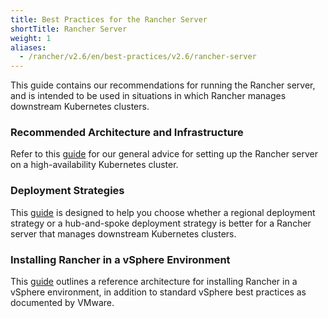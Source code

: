 ```yaml
---
title: Best Practices for the Rancher Server
shortTitle: Rancher Server
weight: 1
aliases:
  - /rancher/v2.6/en/best-practices/v2.6/rancher-server
---
```


This guide contains our recommendations for running the Rancher server, and is intended to be used in situations in which Rancher manages downstream Kubernetes clusters.

### Recommended Architecture and Infrastructure

Refer to this [guide](./deployment-types) for our general advice for setting up the Rancher server on a high-availability Kubernetes cluster.

### Deployment Strategies

This [guide](./deployment-strategies) is designed to help you choose whether a regional deployment strategy or a hub-and-spoke deployment strategy is better for a Rancher server that manages downstream Kubernetes clusters.

### Installing Rancher in a vSphere Environment

This [guide](./rancher-in-vsphere) outlines a reference architecture for installing Rancher in a vSphere environment, in addition to standard vSphere best practices as documented by VMware.